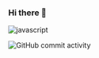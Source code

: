### Hi there 👋
![javascript](https://user-images.githubusercontent.com/97669969/174886546-4e9f8ab4-342c-43d3-9faf-fff4bd690891.gif)



<!--
**tmcybers/tmcybers** is a ✨ _special_ ✨ repository because its `README.md` (this file) appears on your GitHub profile.

Here are some ideas to get you started:

- 🔭 I’m currently working on ...
- 🌱 I’m currently learning ...
- 👯 I’m looking to collaborate on ...
- 🤔 I’m looking for help with ...
- 💬 Ask me about ...
- 📫 How to reach me: ...
- 😄 Pronouns: ...
- ⚡ Fun fact: ...
-->

<img alt="GitHub commit activity" src="https://img.shields.io/github/commit-activity/w/tmcybers/Upgrade-Hub?color=magenta&logo=github&logoColor=red&style=flat-square">
